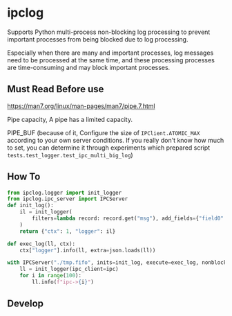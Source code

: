 # ipclog
Supports Python multi-process non-blocking log processing to prevent important processes from being blocked due to log processing.

Especially when there are many and important processes, log messages need to be processed at the same time, and these processing processes are time-consuming and may block important processes.
## Must Read Before use
https://man7.org/linux/man-pages/man7/pipe.7.html

Pipe capacity, A pipe has a limited capacity.
    
PIPE_BUF (because of it, Configure the size of `IPClient.ATOMIC_MAX` according to your own server conditions. 
If you really don't know how much to set, you can determine it through experiments which prepared script `tests.test_logger.test_ipc_multi_big_log`)


## How To

```python
from ipclog.logger import init_logger
from ipclog.ipc_server import IPCServer
def init_log():
    il = init_logger(
        filters=lambda record: record.get("msg"), add_fields={"field0": 0}
    )
    return {"ctx": 1, "logger": il}

def exec_log(ll, ctx):
    ctx["logger"].info(ll, extra=json.loads(ll))

with IPCServer("./tmp.fifo", inits=init_log, execute=exec_log, nonblock=True, cache_len=100) as ipc:
    ll = init_logger(ipc_client=ipc)
    for i in range(100):
        ll.info(f"ipc->{i}")
```


## Develop

